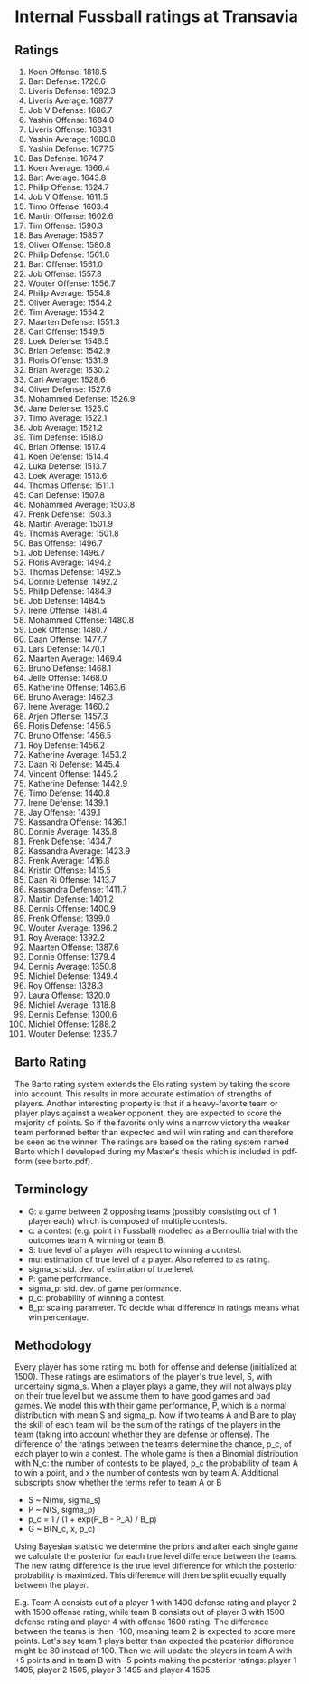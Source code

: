 # Internal Fussball ratings at Transavia
## Ratings
1. Koen Offense: 1818.5 
2. Bart Defense: 1726.6 
3. Liveris Defense: 1692.3 
4. Liveris Average: 1687.7 
5. Job V Defense: 1686.7 
6. Yashin Offense: 1684.0 
7. Liveris Offense: 1683.1 
8. Yashin Average: 1680.8 
9. Yashin Defense: 1677.5 
10. Bas Defense: 1674.7 
11. Koen Average: 1666.4 
12. Bart Average: 1643.8 
13. Philip Offense: 1624.7 
14. Job V Offense: 1611.5 
15. Timo Offense: 1603.4 
16. Martin Offense: 1602.6 
17. Tim Offense: 1590.3 
18. Bas Average: 1585.7 
19. Oliver Offense: 1580.8 
20. Philip  Defense: 1561.6 
21. Bart Offense: 1561.0 
22. Job Offense: 1557.8 
23. Wouter Offense: 1556.7 
24. Philip Average: 1554.8 
25. Oliver Average: 1554.2 
26. Tim Average: 1554.2 
27. Maarten Defense: 1551.3 
28. Carl Offense: 1549.5 
29. Loek Defense: 1546.5 
30. Brian Defense: 1542.9 
31. Floris Offense: 1531.9 
32. Brian Average: 1530.2 
33. Carl Average: 1528.6 
34. Oliver Defense: 1527.6 
35. Mohammed Defense: 1526.9 
36. Jane Defense: 1525.0 
37. Timo Average: 1522.1 
38. Job Average: 1521.2 
39. Tim Defense: 1518.0 
40. Brian Offense: 1517.4 
41. Koen Defense: 1514.4 
42. Luka Defense: 1513.7 
43. Loek Average: 1513.6 
44. Thomas Offense: 1511.1 
45. Carl Defense: 1507.8 
46. Mohammed Average: 1503.8 
47. Frenk  Defense: 1503.3 
48. Martin Average: 1501.9 
49. Thomas Average: 1501.8 
50. Bas Offense: 1496.7 
51. Job  Defense: 1496.7 
52. Floris Average: 1494.2 
53. Thomas Defense: 1492.5 
54. Donnie Defense: 1492.2 
55. Philip Defense: 1484.9 
56. Job Defense: 1484.5 
57. Irene Offense: 1481.4 
58. Mohammed Offense: 1480.8 
59. Loek Offense: 1480.7 
60. Daan Offense: 1477.7 
61. Lars Defense: 1470.1 
62. Maarten Average: 1469.4 
63. Bruno Defense: 1468.1 
64. Jelle Offense: 1468.0 
65. Katherine Offense: 1463.6 
66. Bruno Average: 1462.3 
67. Irene Average: 1460.2 
68. Arjen Offense: 1457.3 
69. Floris Defense: 1456.5 
70. Bruno Offense: 1456.5 
71. Roy Defense: 1456.2 
72. Katherine Average: 1453.2 
73. Daan Ri Defense: 1445.4 
74. Vincent Offense: 1445.2 
75. Katherine Defense: 1442.9 
76. Timo Defense: 1440.8 
77. Irene Defense: 1439.1 
78. Jay Offense: 1439.1 
79. Kassandra Offense: 1436.1 
80. Donnie Average: 1435.8 
81. Frenk Defense: 1434.7 
82. Kassandra Average: 1423.9 
83. Frenk Average: 1416.8 
84. Kristin Offense: 1415.5 
85. Daan Ri Offense: 1413.7 
86. Kassandra Defense: 1411.7 
87. Martin Defense: 1401.2 
88. Dennis Offense: 1400.9 
89. Frenk Offense: 1399.0 
90. Wouter Average: 1396.2 
91. Roy Average: 1392.2 
92. Maarten Offense: 1387.6 
93. Donnie Offense: 1379.4 
94. Dennis Average: 1350.8 
95. Michiel Defense: 1349.4 
96. Roy Offense: 1328.3 
97. Laura Offense: 1320.0 
98. Michiel Average: 1318.8 
99. Dennis Defense: 1300.6 
100. Michiel Offense: 1288.2 
101. Wouter Defense: 1235.7 

## Barto Rating
The Barto rating system extends the Elo rating system by taking the score into account. This results in more accurate estimation of strengths of players. Another interesting property is that if a heavy-favorite team or player plays against a weaker opponent, they are expected to score the majority of points. So if the favorite only wins a narrow victory the weaker team performed better than expected and will win rating and can therefore be seen as the winner. The ratings are based on the rating system named Barto which I developed during my Master's thesis which is included in pdf-form (see barto.pdf).
## Terminology
- G: a game between 2 opposing teams (possibly consisting out of 1 player each) which is composed of multiple contests.
- c: a contest (e.g. point in Fussball) modelled as a Bernoullia trial with the outcomes team A winning or team B.
- S: true level of a player with respect to winning a contest.
- mu: estimation of true level of a player. Also referred to as rating.
- sigma_s: std. dev. of estimation of true level.
- P: game performance.
- sigma_p: std. dev. of game performance.
- p_c: probability of winning a contest.
- B_p: scaling parameter. To decide what difference in ratings means what win percentage.
## Methodology
Every player has some rating mu both for offense and defense (initialized at 1500). These ratings are estimations of the player's true level, S, with uncertainy sigma_s. When a player plays a game, they will not always play on their true level but we assume them to have good games and bad games. We model this with their game performance, P, which is a normal distribution with mean S and sigma_p. Now if two teams A and B are to play the skill of each team will be the sum of the ratings of the players in the team (taking into account whether they are defense or offense). The difference of the ratings between the teams determine the chance, p_c, of each player to win a contest. The whole game is then a Binomial distribution with N_c: the number of contests to be played, p_c the probability of team A to win a point, and x the number of contests won by team A. Additional subscripts show whether the terms refer to team A or B
- S ~ N(mu, sigma_s)
- P ~ N(S, sigma_p)
- p_c = 1 / (1 + exp(P_B - P_A) / B_p)
- G ~ B(N_c, x, p_c)

Using Bayesian statistic we determine the priors and after each single game we calculate the posterior for each true level difference between the teams. The new rating difference is the true level difference for which the posterior probability is maximized. This difference will then be split equally equally between the player. 

E.g. Team A consists out of a player 1 with 1400 defense rating and player 2 with 1500 offense rating, while team B consists out of player 3 with 1500 defense rating and player 4 with offense 1600 rating. The difference between the teams is then -100, meaning team 2 is expected to score more points. Let's say team 1 plays better than expected the posterior difference might be 80 instead of 100. Then we will update the players in team A with +5 points and in team B with -5 points making the posterior ratings: player 1 1405, player 2 1505, player 3 1495 and player 4 1595.